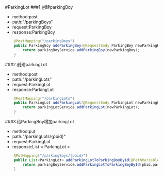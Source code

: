 #ParkingLot
###1.创建parkingBoy
* method:post
* path:"/parkingBoys"
* request:ParkingBoy
* response:ParkingBoy
```java
    @PostMapping("/parkingBoys")
    public ParkingBoy addParkingBoy(@RequestBody ParkingBoy newParkingBoy){
        return parkingBoyService.addParkingBoy(newParkingBoy);
    }
```

###2.创建parkingLot
* method:post
* path:"/parkingLots"
* request:ParkingLot
* response:ParkingLot
```java
    @PostMapping("/parkingLots")
    public ParkingLot addParkingLot(@RequestBody ParkingLot newParkingLot){
        return parkingLotService.addParkingLot(newParkingLot);
    }

```

###3.给ParkingBoy增加parkingLot
* method:put
* path:"/parkingLots/{pbid}"
* request:ParkingLot
* response:List < ParkingLot >
```java
    @PutMapping("/parkingBoys/{pbid}")
    public List<ParkingLot> addParkingLotToParkingBoyById(@PathVariable int pbid,@RequestBody ParkingLot parkingLot){
        return parkingBoyService.addParkingLotToParkingBoyById(pbid,parkingLot);
    }

```